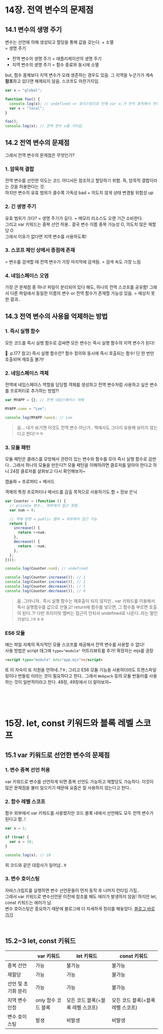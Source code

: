 # 14장. 전역 변수의 문제점

## 14.1 변수의 생명 주기

변수는 선언에 의해 생성되고 할당을 통해 값을 갖는다. + 소멸  
= 생명 주기

- 전역 변수의 생명 주기 = 애플리케이션의 생명 주기
- 지역 변수의 생명 주기 = 함수 종료와 동시에 소멸

but, 함수 몸체보다 지역 변수가 오래 생존하는 경우도 있음. 그 지역을 누군가가 계속 **참조**하고 있다면 해제되지 않음. 스코프도 마찬가지임.

```jsx
var x = "global";

function foo() {
  console.log(x); // undefined => 호이스팅으로 인해 var x;가 먼저 동작해서 언디파인드나옴.
  var x = "local";
}

foo();
console.log(x); // 전역 변수 x를 가리킴.
```

## 14.2 전역 변수의 문제점

그래서 전역 변수의 문제점은 무엇인가?

### 1. 암묵적 결합

전역 변수를 선언한 의도는 코드 어디서든 참조하고 할당하기 위함. 즉, 암묵적 결합이라는 것을 허용한다는 것.  
하지만 변수의 유효 범위가 클수록 가독성 bad + 의도치 않게 상태 변경될 위험성 up

### 2. 긴 생명 주기

유효 범위가 크다? = 생명 주기가 길다. = 메모리 리소스도 오랜 기간 소비한다.  
그리고 var 키워드는 중복 선언 허용.. 결국 변수 이름 중복 가능성 O, 의도치 않은 재할당 O  
그래서 이유가 없다면 지역 변수를 사용하도록!

### 3. 스코프 체인 상에서 종점에 존재

= 변수를 검색할 때 전역 변수가 가장 마지막에 검색됨. = 검색 속도 가장 느림

### 4. 네임스페이스 오염

가장 큰 문제점 중 하나! 파일이 분리되어 있다 해도, 하나의 전역 스코프를 공유함! 그래서 다른 파일에서 동일한 이름의 변수 or 전역 함수가 존재할 가능성 있음. = 예상치 못한 결과..

## 14.3 전역 변수의 사용을 억제하는 방법

### 1. 즉시 실행 함수

모든 코드를 즉시 실행 함수로 감싸면 모든 변수는 즉시 실행 함수의 지역 변수가 된다!

📌  p.177 참고) 즉시 실행 함수란? 함수 정의와 동시에 즉시 호출되는 함수! 단 한 번만 호출되며 재호출 불가!

### 2. 네임스페이스 객체

전역에 네임스페이스 역할을 담당할 객체를 생성하고 전역 변수처럼 사용하고 싶은 변수를 프로퍼티로 추가하는 방법?!

```jsx
var MYAPP = {}; // 전역 네임스페이스 객체

MYAPP.name = "Lee";

console.log(MYAPP.name); // Lee
```

> 음… 내가 보기엔 이것도 전역 변수 아닌가.. 책에서도 그다지 유용해 보이지 않는다고 한다!ㅋㅋ

### 3. 모듈 패턴

모듈 패턴은 클래스를 모방해서 관련이 있는 변수와 함수를 모아 즉시 실행 함수로 감싼다.. 그래서 하나의 모듈을 만든다?! 모듈 패턴을 이해하려면 클로저를 알아야 한다고 하니 24장 클로저를 살펴보고 다시 확인해보자~

캡슐화 = 프로퍼티 + 메서드

객체의 특정 프로퍼티나 메서드를 감출 목적으로 사용하기도 함 = 정보 은닉

```jsx
var Counter = (function () {
  // private 변수.. 외부에서 접근 못함.
  var num = 0;

  // 객체 반환 = public 멤버 = 외부에서 접근 가능
  return {
    increase() {
      return ++num;
    },
    decrease() {
      return --num;
    },
  };
})();

console.log(Counter.num); // undefined

console.log(Counter.increase()); // 1
console.log(Counter.increase()); // 2
console.log(Counter.decrease()); // 1
console.log(Counter.decrease()); // 0
```

> 음..그러니까.. 즉시 실행 함수는 재호출이 되지 않지만.. var 키워드를 이용해서 즉시 실행함수를 값으로 만들고! return에 함수를 넣으면, 그 함수를 부르면 호출이 된다..?! 다만 프라이빗 멤버는 접근이 안되서 undefined로 나온다..라는 말인가보다..!ㅎㅎㅎ

### ES6 모듈

얘는 파일 자체의 독자적인 모듈 스코프를 제공해서 전역 변수를 사용할 수 없다!  
사용 방법은 script 태그에 `type="module"` 어트리뷰트를 추가! 확장자는 mjs를 권장

```html
<script type="module" src="app.mjs"></script>
```

IE 이 자슥이 또 지원을 안하네..?ㅎ; 그리고 ES6 모듈 기능을 사용하더라도 트랜스파일링이나 번들링 이라는 것이 필요하다고 한다.. 그래서 `Webpack` 등의 모듈 번들러를 사용하는 것이 일반적이라고 한다. 48장, 49장에서 더 알아보자~

<br><br><br>

# 15장. let, const 키워드와 블록 레벨 스코프

## 15.1 var 키워드로 선언한 변수의 문제점

### 1. 변수 중복 선언 허용

var 키워드로 변수를 선언하게 되면 중복 선언도 가능하고 재할당도 가능하다. 이것이 많은 문제점을 불러 일으키기 때문에 요즘은 잘 사용하지 않는다고 한다..

### 2. 함수 레벨 스코프

함수 외부에서 var 키워드를 사용했지만 코드 블록 내에서 선언해도 모두 전역 변수가 된다고 함..!

```jsx
var x = 1;

if (true) {
  var x = 10;
}

console.log(x); // 10
```

위 코드와 같은 대참사가 일어남..ㅎ

### 3. 변수 호이스팅

자바스크립트를 실행하면 변수 선언문들이 먼저 동작 후 나머지 런타임 가짐..  
그래서 var 키워드로 변수선언문 이전에 참조를 해도 에러가 발생하지 않음! 하지만 let, const 키워드는 에러가 남.  
변수 호이스팅은 중요하기 때문에 블로그에 더 자세하게 정리를 해놓았다.
[블로그 바로가기](https://yooniverse42.github.io/javascript/variable-hoisting/)

<br>

## 15.2~3 let, const 키워드

|                     | var 키워드          | let 키워드                        | const 키워드                      |
| ------------------- | ------------------- | --------------------------------- | --------------------------------- |
| 중복 선언           | 가능                | 불가능                            | 불가능                            |
| 재할당              | 가능                | 가능                              | 불가능                            |
| 선언 및 초기화 분리 | 가능                | 가능                              | 불가능                            |
| 지역 변수 인정      | only 함수 코드 블록 | 모든 코드 블록(=블록 레벨 스코프) | 모든 코드 블록(=블록 레벨 스코프) |
| 변수 호이스팅       | 발생                | 비발생                            | 비발생                            |
